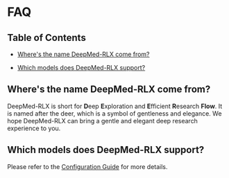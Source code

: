 # FAQ

## Table of Contents

- [Where's the name DeepMed-RLX come from?](#wheres-the-name-DeepMed-RLX-come-from)

- [Which models does DeepMed-RLX support?](#which-models-does-DeepMed-RLX-support)

## Where's the name DeepMed-RLX come from?

DeepMed-RLX is short for **D**eep **E**xploration and **E**fficient **R**esearch **Flow**. It is named after the deer, which is a symbol of gentleness and elegance. We hope DeepMed-RLX can bring a gentle and elegant deep research experience to you.

## Which models does DeepMed-RLX support?

Please refer to the [Configuration Guide](configuration_guide.md) for more details.
